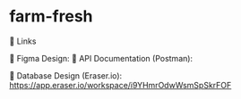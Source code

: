 # farm-fresh
🔗 Links

🎨 Figma Design: 
📘 API Documentation (Postman): 

🧩 Database Design (Eraser.io): https://app.eraser.io/workspace/i9YHmrOdwWsmSpSkrFOF

